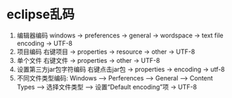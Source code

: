 # eclipse乱码
1. 编辑器编码 windows -> preferences -> general -> wordspace -> text file encoding -> UTF-8
2. 项目编码  右键项目 -> properties -> resource -> other -> UTF-8
3. 单个文件 右键文件 -> properties -> other -> UTF-8
4. 设置第三方jar包字符编码 右键点击jar包 -> properties -> encoding -> utf-8
5. 不同文件类型编码:  Windows –> Perferences –> General –> Content Types –> 选择文件类型 –> 设置“Default encoding”项 -> UTF-8